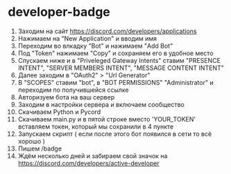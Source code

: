 # developer-badge
1. Заходим на сайт https://discord.com/developers/applications
2. Нажимаем на "New Application" и вводим имя
3. Переходим во влкадку "Bot" и нажимаем "Add Bot"
4. Под "Token" нажимаем "Copy" и сохраняем его в удобное место
5. Спускаем ниже и в "Priveleged Gateway Intents" ставим "PRESENCE INTENT", "SERVER MEMBERS INTENT", "MESSAGE CONTENT INTENT"
6. Далее заходим в "OAuth2" > "Url Generator"
7. В "SCOPES" ставим "bot", в "BOT PERMISSIONS" "Administrator" и переходим по получившейся ссылке
8. Авторизуем бота на ваш сервер
9. Заходим в настройки сервера и включаем сообщество
10. Скачиваем Python и Pycord
11. Скачиваем main.py и в пятой строке вместо 'YOUR_TOKEN' вставляем токен, который мы сохранили в 4 пункте
12. Запускаем скрипт ( если после этого бот появился в сети то всё хорошо )
13. Пишем /badge
14. Ждём несколько дней и забираем свой значок на https://discord.com/developers/active-developer

